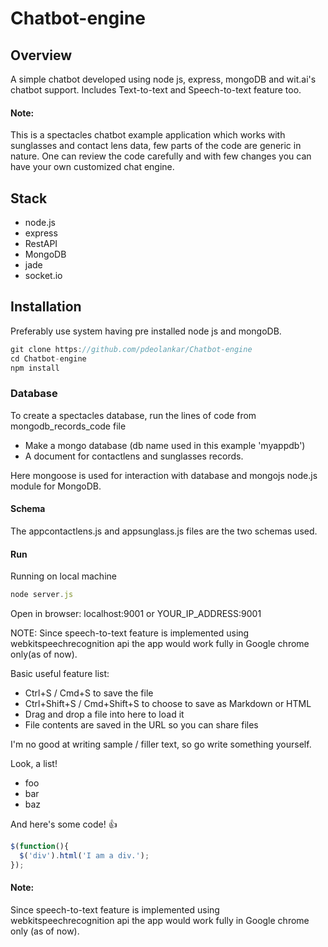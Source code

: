 # Chatbot-engine

## Overview
A simple chatbot developed using node js, express, mongoDB and wit.ai's chatbot support.
Includes Text-to-text and Speech-to-text feature too.

#### Note:  
This is a spectacles chatbot example application which works with sunglasses and contact lens data, few parts of the code are
generic in nature. One can review the code carefully and with  few changes you can have your own customized chat engine.

## Stack
* node.js
* express
* RestAPI
* MongoDB
* jade
* socket.io

## Installation
Preferably use system having pre installed node js and mongoDB.

```javascript
git clone https://github.com/pdeolankar/Chatbot-engine
cd Chatbot-engine	
npm install
```

### Database
To create a spectacles database,
run the lines of code from mongodb_records_code file
* Make a mongo database (db name used in this example 'myappdb')
* A document for contactlens and sunglasses records.

Here mongoose is used for interaction with database and
mongojs node.js module for MongoDB.

#### Schema
The appcontactlens.js and appsunglass.js files are the two schemas used.

#### Run
Running on local machine
```javascript
node server.js
```
Open in browser: localhost:9001 or YOUR_IP_ADDRESS:9001

NOTE: Since speech-to-text feature is implemented using webkitspeechrecognition api the app would work fully in Google chrome only(as of now).



Basic useful feature list:

 * Ctrl+S / Cmd+S to save the file
 * Ctrl+Shift+S / Cmd+Shift+S to choose to save as Markdown or HTML
 * Drag and drop a file into here to load it
 * File contents are saved in the URL so you can share files


I'm no good at writing sample / filler text, so go write something yourself.

Look, a list!

 * foo
 * bar
 * baz

And here's some code! :+1:

```javascript
$(function(){
  $('div').html('I am a div.');
});
```


#### Note:
Since speech-to-text feature is implemented using webkitspeechrecognition api the app would work fully in Google chrome only (as of now).

